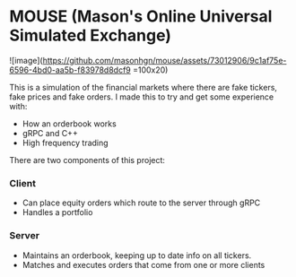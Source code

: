 
# MOUSE (Mason's Online Universal Simulated Exchange)
![image](https://github.com/masonhgn/mouse/assets/73012906/9c1af75e-6596-4bd0-aa5b-f83978d8dcf9 =100x20)


This is a simulation of the financial markets where there are fake tickers, fake prices and fake orders. I made this to try and get some experience with:
- How an orderbook works
- gRPC and C++
- High frequency trading

There are two components of this project:

### Client
- Can place equity orders which route to the server through gRPC
- Handles a portfolio

### Server
- Maintains an orderbook, keeping up to date info on all tickers.
- Matches and executes orders that come from one or more clients
